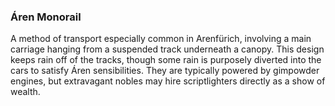 ### Áren Monorail

A method of transport especially common in Arenfürich, involving a main carriage hanging from a suspended track underneath a canopy. This design keeps rain off of the tracks, though some rain is purposely diverted into the cars to satisfy Áren sensibilities. They are typically powered by gimpowder engines, but extravagant nobles may hire scriptlighters directly as a show of wealth.